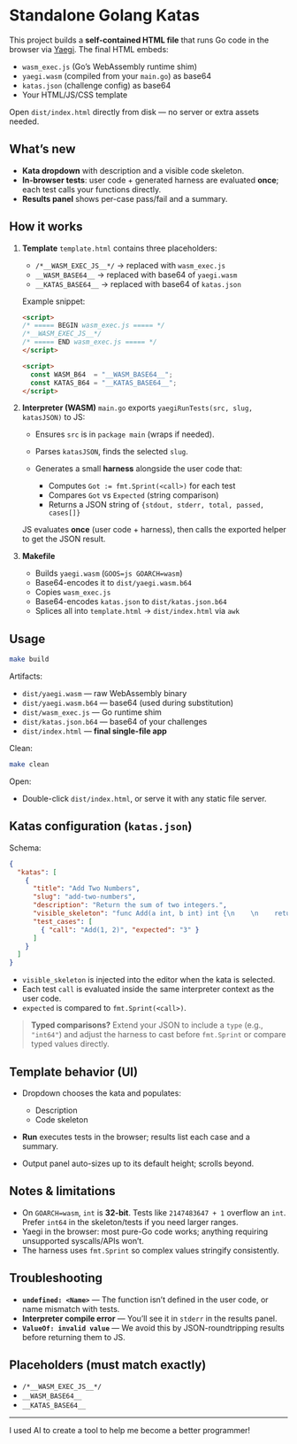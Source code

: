 # Standalone Golang Katas

This project builds a **self-contained HTML file** that runs Go code in the browser via [Yaegi](https://github.com/traefik/yaegi).
The final HTML embeds:

* `wasm_exec.js` (Go’s WebAssembly runtime shim)
* `yaegi.wasm` (compiled from your `main.go`) as base64
* `katas.json` (challenge config) as base64
* Your HTML/JS/CSS template

Open `dist/index.html` directly from disk — no server or extra assets needed.

## What’s new

* **Kata dropdown** with description and a visible code skeleton.
* **In-browser tests**: user code + generated harness are evaluated **once**; each test calls your functions directly.
* **Results panel** shows per-case pass/fail and a summary.

## How it works

1. **Template**
   `template.html` contains three placeholders:

   * `/*__WASM_EXEC_JS__*/` → replaced with `wasm_exec.js`
   * `__WASM_BASE64__` → replaced with base64 of `yaegi.wasm`
   * `__KATAS_BASE64__` → replaced with base64 of `katas.json`

   Example snippet:

   ```html
   <script>
   /* ===== BEGIN wasm_exec.js ===== */
   /*__WASM_EXEC_JS__*/
   /* ===== END wasm_exec.js ===== */
   </script>

   <script>
     const WASM_B64  = "__WASM_BASE64__";
     const KATAS_B64 = "__KATAS_BASE64__";
   </script>
   ```

2. **Interpreter (WASM)**
   `main.go` exports `yaegiRunTests(src, slug, katasJSON)` to JS:

   * Ensures `src` is in `package main` (wraps if needed).
   * Parses `katasJSON`, finds the selected `slug`.
   * Generates a small **harness** alongside the user code that:

     * Computes `Got := fmt.Sprint(<call>)` for each test
     * Compares `Got` vs `Expected` (string comparison)
     * Returns a JSON string of `{stdout, stderr, total, passed, cases[]}`

   JS evaluates **once** (user code + harness), then calls the exported helper to get the JSON result.

3. **Makefile**

   * Builds `yaegi.wasm` (`GOOS=js GOARCH=wasm`)
   * Base64-encodes it to `dist/yaegi.wasm.b64`
   * Copies `wasm_exec.js`
   * Base64-encodes `katas.json` to `dist/katas.json.b64`
   * Splices all into `template.html` → `dist/index.html` via `awk`

## Usage

```sh
make build
```

Artifacts:

* `dist/yaegi.wasm` — raw WebAssembly binary
* `dist/yaegi.wasm.b64` — base64 (used during substitution)
* `dist/wasm_exec.js` — Go runtime shim
* `dist/katas.json.b64` — base64 of your challenges
* `dist/index.html` — **final single-file app**

Clean:

```sh
make clean
```

Open:

* Double-click `dist/index.html`, or serve it with any static file server.

## Katas configuration (`katas.json`)

Schema:

```json
{
  "katas": [
    {
      "title": "Add Two Numbers",
      "slug": "add-two-numbers",
      "description": "Return the sum of two integers.",
      "visible_skeleton": "func Add(a int, b int) int {\n    \n    return 0\n}\n",
      "test_cases": [
        { "call": "Add(1, 2)", "expected": "3" }
      ]
    }
  ]
}
```

* `visible_skeleton` is injected into the editor when the kata is selected.
* Each test `call` is evaluated inside the same interpreter context as the user code.
* `expected` is compared to `fmt.Sprint(<call>)`.

> **Typed comparisons?** Extend your JSON to include a `type` (e.g., `"int64"`) and adjust the harness to cast before `fmt.Sprint` or compare typed values directly.

## Template behavior (UI)

* Dropdown chooses the kata and populates:

  * Description
  * Code skeleton
* **Run** executes tests in the browser; results list each case and a summary.
* Output panel auto-sizes up to its default height; scrolls beyond.

## Notes & limitations

* On `GOARCH=wasm`, `int` is **32-bit**. Tests like `2147483647 + 1` overflow an `int`. Prefer `int64` in the skeleton/tests if you need larger ranges.
* Yaegi in the browser: most pure-Go code works; anything requiring unsupported syscalls/APIs won’t.
* The harness uses `fmt.Sprint` so complex values stringify consistently.

## Troubleshooting

* **`undefined: <Name>`** — The function isn’t defined in the user code, or name mismatch with tests.
* **Interpreter compile error** — You’ll see it in `stderr` in the results panel.
* **`ValueOf: invalid value`** — We avoid this by JSON-roundtripping results before returning them to JS.

## Placeholders (must match exactly)

* `/*__WASM_EXEC_JS__*/`
* `__WASM_BASE64__`
* `__KATAS_BASE64__`

---

I used AI to create a tool to help me become a better programmer!
